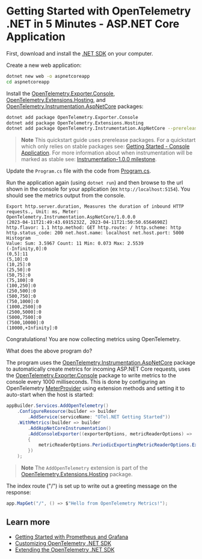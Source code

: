 # Getting Started with OpenTelemetry .NET in 5 Minutes - ASP.NET Core Application

First, download and install the [.NET
SDK](https://dotnet.microsoft.com/download) on your computer.

Create a new web application:

```sh
dotnet new web -o aspnetcoreapp
cd aspnetcoreapp
```

Install the
[OpenTelemetry.Exporter.Console](../../../src/OpenTelemetry.Exporter.Console/README.md),
[OpenTelemetry.Extensions.Hosting](../../../src/OpenTelemetry.Extensions.Hosting/README.md),
and
[OpenTelemetry.Instrumentation.AspNetCore](../../../src/OpenTelemetry.Exporter.Console/README.md)
packages:

```sh
dotnet add package OpenTelemetry.Exporter.Console
dotnet add package OpenTelemetry.Extensions.Hosting
dotnet add package OpenTelemetry.Instrumentation.AspNetCore --prerelease
```

> **Note** This quickstart guide uses prerelease packages. For a quickstart
> which only relies on stable packages see: [Getting Started - Console
> Application](../getting-started-console/README.md). For more information about
> when instrumentation will be marked as stable see: [Instrumentation-1.0.0
> milestone](https://github.com/open-telemetry/opentelemetry-dotnet/milestone/23).

Update the `Program.cs` file with the code from [Program.cs](./Program.cs).

Run the application again (using `dotnet run`) and then browse to the url shown
in the console for your application (ex `http://localhost:5154`). You should see
the metrics output from the console.

```text
Export http.server.duration, Measures the duration of inbound HTTP requests., Unit: ms, Meter: OpenTelemetry.Instrumentation.AspNetCore/1.0.0.0
(2023-04-11T21:49:43.6915232Z, 2023-04-11T21:50:50.6564690Z] http.flavor: 1.1 http.method: GET http.route: / http.scheme: http http.status_code: 200 net.host.name: localhost net.host.port: 5000 Histogram
Value: Sum: 3.5967 Count: 11 Min: 0.073 Max: 2.5539
(-Infinity,0]:0
(0,5]:11
(5,10]:0
(10,25]:0
(25,50]:0
(50,75]:0
(75,100]:0
(100,250]:0
(250,500]:0
(500,750]:0
(750,1000]:0
(1000,2500]:0
(2500,5000]:0
(5000,7500]:0
(7500,10000]:0
(10000,+Infinity]:0
```

Congratulations! You are now collecting metrics using OpenTelemetry.

What does the above program do?

The program uses the
[OpenTelemetry.Instrumentation.AspNetCore](../../../src/OpenTelemetry.Instrumentation.AspNetCore/README.md)
package to automatically create metrics for incoming ASP.NET Core requests, uses
the
[OpenTelemetry.Exporter.Console](../../../src/OpenTelemetry.Exporter.Console/README.md)
package to write metrics to the console every 1000 milliseconds. This is done by
configuring an OpenTelemetry
[MeterProvider](../customizing-the-sdk/README.MD#meterprovider) using extension
methods and setting it to auto-start when the host is started:

```csharp
appBuilder.Services.AddOpenTelemetry()
    .ConfigureResource(builder => builder
        .AddService(serviceName: "OTel.NET Getting Started"))
    .WithMetrics(builder => builder
        .AddAspNetCoreInstrumentation()
        .AddConsoleExporter((exporterOptions, metricReaderOptions) =>
        {
            metricReaderOptions.PeriodicExportingMetricReaderOptions.ExportIntervalMilliseconds = 1000;
        })
    );
```

> **Note**
> The `AddOpenTelemetry` extension is part of the
[OpenTelemetry.Extensions.Hosting](../../../src/OpenTelemetry.Extensions.Hosting/README.md)
package.

The index route ("/") is set up to write out a greeting message on the response:

```csharp
app.MapGet("/", () => $"Hello from OpenTelemetry Metrics!");
```

## Learn more

* [Getting Started with Prometheus and Grafana](../getting-started-prometheus-grafana/README.md)
* [Customizing OpenTelemetry .NET SDK](../customizing-the-sdk/README.md)
* [Extending the OpenTelemetry .NET SDK](../extending-the-sdk/README.md)
